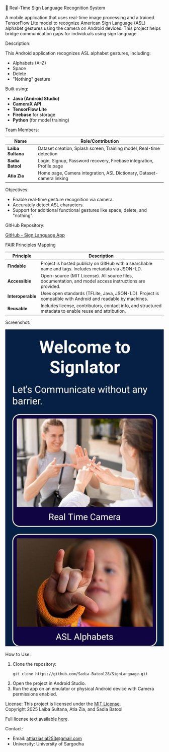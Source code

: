 
 🤟 Real-Time Sign Language Recognition System

A mobile application that uses real-time image processing and a trained TensorFlow Lite model to recognize American Sign Language (ASL) alphabet gestures using the camera on Android devices. This project helps bridge communication gaps for individuals using sign language.

Description:

This Android application recognizes ASL alphabet gestures, including:

- Alphabets (A–Z)
- Space
- Delete
- "Nothing" gesture

Built using:
- **Java (Android Studio)**
- **CameraX API**
- **TensorFlow Lite**
- **Firebase** for storage
- **Python** (for model training)

Team Members:

| Name            | Role/Contribution |
|-----------------|-------------------|
| **Laiba Sultana** | Dataset creation, Splash screen, Training model, Real-time detection |
| **Sadia Batool** | Login, Signup, Password recovery, Firebase integration, Profile page |
| **Atia Zia**     | Home page, Camera integration, ASL Dictionary, Dataset-camera linking |

Objectives:

- Enable real-time gesture recognition via camera.
- Accurately detect ASL characters.
- Support for additional functional gestures like space, delete, and "nothing".

GitHub Repository:

[GitHub - Sign Language App](https://github.com/Sadia-Batool28/SignLanguage)

FAIR Principles Mapping

| Principle     | Description |
|---------------|-------------|
| **Findable**   | Project is hosted publicly on GitHub with a searchable name and tags. Includes metadata via JSON-LD. |
| **Accessible** | Open-source (MIT License). All source files, documentation, and model access instructions are provided. |
| **Interoperable** | Uses open standards (TFLite, Java, JSON-LD). Project is compatible with Android and readable by machines. |
| **Reusable**   | Includes license, contributors, contact info, and structured metadata to enable reuse and attribution. |

Screenshot:

![App Screenshot](https://raw.githubusercontent.com/Attiaziasial/images/main/WhatsApp%20Image%202025-05-12%20at%2000.51.11_e810aa89.jpg)

How to Use:

1. Clone the repository:
   ```
   git clone https://github.com/Sadia-Batool28/SignLanguage.git
   ```
2. Open the project in Android Studio.
3. Run the app on an emulator or physical Android device with Camera permissions enabled.

License:
This project is licensed under the [MIT License](https://opensource.org/licenses/MIT).  
Copyright 2025 Laiba Sultana, Atia Zia, and Sadia Batool

Full license text available [here](https://opensource.org/licenses/MIT).

Contact:
- Email: attiaziasial253@gmail.com  
- University: University of Sargodha
